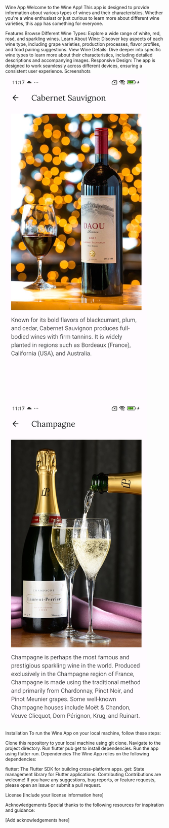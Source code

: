 Wine App
Welcome to the Wine App! This app is designed to provide information about various types of wines and their characteristics. Whether you're a wine enthusiast or just curious to learn more about different wine varieties, this app has something for everyone.

Features
Browse Different Wine Types: Explore a wide range of white, red, rosé, and sparkling wines.
Learn About Wine: Discover key aspects of each wine type, including grape varieties, production processes, flavor profiles, and food pairing suggestions.
View Wine Details: Dive deeper into specific wine types to learn more about their characteristics, including detailed descriptions and accompanying images.
Responsive Design: The app is designed to work seamlessly across different devices, ensuring a consistent user experience.
Screenshots
![alt text](assets/readme1.jpg)
![alt text](assets/readme2.jpg)

Installation
To run the Wine App on your local machine, follow these steps:

Clone this repository to your local machine using git clone.
Navigate to the project directory.
Run flutter pub get to install dependencies.
Run the app using flutter run.
Dependencies
The Wine App relies on the following dependencies:

flutter: The Flutter SDK for building cross-platform apps.
get: State management library for Flutter applications.
Contributing
Contributions are welcome! If you have any suggestions, bug reports, or feature requests, please open an issue or submit a pull request.

License
[Include your license information here]

Acknowledgements
Special thanks to the following resources for inspiration and guidance:

[Add acknowledgements here]
